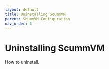 ```yaml
---
layout: default
title: Uninstalling ScummVM
parent: ScummVM Configuration
nav_order: 5
---
```


# Uninstalling ScummVM

How to uninstall.